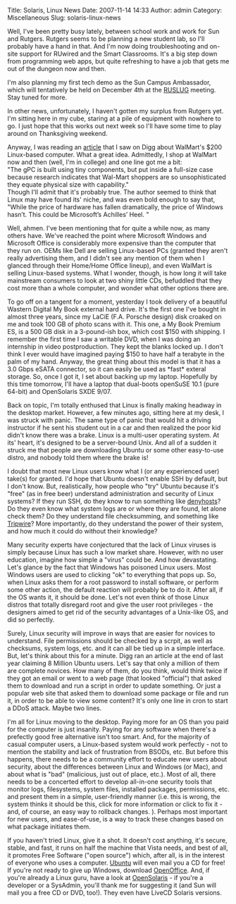 Title: Solaris, Linux News
Date: 2007-11-14 14:33
Author: admin
Category: Miscellaneous
Slug: solaris-linux-news

Well, I've been pretty busy lately, between school work and work for Sun
and Rutgers. Rutgers seems to be planning a new student lab, so I'll
probably have a hand in that. And I'm now doing troubleshooting and
on-site support for RUwired and the Smart Classrooms. It's a big step
down from programming web apps, but quite refreshing to have a job that
gets me out of the dungeon now and then.

I'm also planning my first tech demo as the Sun Campus Ambassador, which
will tentatively be held on December 4th at the [RUSLUG][] meeting. Stay
tuned for more.

In other news, unfortunately, I haven't gotten my surplus from Rutgers
yet. I'm sitting here in my cube, staring at a pile of equipment with
nowhere to go. I just hope that this works out next week so I'll have
some time to play around on Thanksgiving weekend.

Anyway, I was reading an [article][] that I saw on Digg about WalMart's
$200 Linux-based computer. What a great idea. Admittedly, I shop at
WalMart now and then (well, I'm in college) and one line got me a bit:  
"The gPC is built using tiny components, but put inside a full-size case
because research indicates that Wal-Mart shoppers are so unsophisticated
they equate physical size with capability."  
Though I'll admit that it's probably true. The author seemed to think
that Linux may have found its' niche, and was even bold enough to say
that, "While the price of hardware has fallen dramatically, the price of
Windows hasn’t. This could be Microsoft’s Achilles’ Heel. "

Well, ahmen. I've been mentioning that for quite a while now, as many
others have. We've reached the point where Microsoft Windows and
Microsoft Office is considerably more expensive than the computer that
they run on. OEMs like Dell are selling Linux-based PCs (granted they
aren't really advertising them, and I didn't see any mention of them
when I glanced through their Home/Home Office lineup), and even WalMart
is selling Linux-based systems. What I wonder, though, is how long it
will take mainstream consumers to look at two shiny little CDs,
befuddled that they cost more than a whole computer, and wonder what
other options there are.

To go off on a tangent for a moment, yesterday I took delivery of a
beautiful Wastern Digital My Book external hard drive. It's the first
one I've bought in almost three years, since my LaCiE (F.A. Porsche
design) disk croaked on me and took 100 GB of photo scans with it. This
one, a My Book Premium ES, is a 500 GB disk in a 3-pound-ish box, which
cost $150 with shipping. I remember the first time I saw a writable DVD,
when I was doing an internship in video postproduction. They kept the
blanks locked up. I don't think I ever would have imagined paying $150
to have half a terabyte in the palm of my hand. Anyway, the great thing
about this model is that it has a 3.0 Gbps eSATA connector, so it can
easily be used as \*fast\* exteral storage. So, once I got it, I set
about backing up my laptop. Hopefully by this time tomorrow, I'll have a
laptop that dual-boots openSuSE 10.1 (pure 64-bit) and OpenSolaris SXDE
9/07.

Back on topic, I'm totally enthused that Linux is finally making headway
in the desktop market. However, a few minutes ago, sitting here at my
desk, I was struck with panic. The same type of panic that would hit a
driving instructor if he sent his student out in a car and then realized
the poor kid didn't know there was a brake. Linux is a multi-user
operating system. At its' heart, it's designed to be a server-bound
Unix. And all of a sudden it struck me that people are downloading
Ubuntu or some other easy-to-use distro, and nobody told them where the
brake is!

I doubt that most new Linux users know what I (or any experienced user)
take(s) for granted. I'd hope that Ubuntu doesn't enable SSH by default,
but I don't know. But, realistically, how people who "try" Ubuntu
because it's "free" (as in free beer) understand administration and
security of Linux systems? If they run SSH, do they know to run
something like [denyhosts][]? Do they even know what system logs are or
where they are found, let alone check them? Do they understand file
checksumming, and something like [Tripwire][]? More importantly, do they
understand the power of their system, and how much it could do without
their knowledge?

Many security experts have conjectured that the lack of Linux viruses is
simply because Linux has such a low market share. However, with no user
education, imagine how simple a "virus" could be. And how devastating.
Let's glance by the fact that Windows has poisoned Linux users. Most
Windows users are used to clicking "ok" to everything that pops up. So,
when Linux asks them for a root password to install software, or perform
some other action, the default reaction will probably be to do it. After
all, if the OS wants it, it should be done. Let's not even think of
those Linux distros that totally disregard root and give the user root
privileges - the designers aimed to get rid of the security advantages
of a Unix-like OS, and did so perfectly.

Surely, Linux security will improve in ways that are easier for novices
to understand. File permissions should be checked by a scrpit, as well
as checksums, system logs, etc. and it can all be tied up in a simple
interface. But, let's think about this for a minute. Digg ran an article
at the end of last year claiming 8 Million Ubuntu users. Let's say that
only a million of them are complete novices. How many of them, do you
think, would think twice if they got an email or went to a web page
(that looked "official") that asked them to download and run a script in
order to update something. Or just a popular web site that asked them to
download some package or file and run it, in order to be able to view
some content? It's only one line in cron to start a DDoS attack. Maybe
two lines.

I'm all for Linux moving to the desktop. Paying more for an OS than you
paid for the computer is just insanity. Paying for any software when
there's a prefectly good free alternative isn't too smart. And, for the
majority of casual computer users, a Linux-based system would work
perfectly - not to mention the stability and lack of frustration from
BSODs, etc. But before this happens, there needs to be a community
effort to educate new users about security, about the differences
between Linux and Windows (or Mac), and about what is "bad" (malicious,
just out of place, etc.). Most of all, there needs to be a concerted
effort to develop all-in-one security tools that monitor logs,
filesystems, system files, installed packages, permissions, etc. and
present them in a simple, user-friendly manner (i.e. this is wrong, the
system thinks it should be this, click for more information or click to
fix it - and, of course, an easy way to rollback changes. ). Perhaps
most important for new users, and ease-of-use, is a way to track these
changes based on what package initiates them.

If you haven't tried Linux, give it a shot. It doesn't cost anything,
it's secure, stable, and fast, it runs on half the machine that Vista
needs, and best of all, it promotes Free Software ("open source") which,
after all, is in the interest of everyone who uses a computer.
[Ubuntu][] will even mail you a CD for free! If you're not ready to give
up Windows, download [OpenOffice][]. And, if you're already a Linux
guru, have a look at [OpenSolaris][] - if you're a developer or a
SysAdmin, you'll thank me for suggesting it (and Sun will mail you a
free CD or DVD, too!). They even have LiveCD Solaris
versions.<span style="display: block;" id="formatbar_Buttons"><span class="down" style="display: block;" id="formatbar_CreateLink" title="Link" onmouseover="ButtonHoverOn(this);" onmouseout="ButtonHoverOff(this);" onmouseup onmousedown="CheckFormatting(event);FormatbarButton('richeditorframe', this, 8);ButtonMouseDown(this);"></span></span>

  [RUSLUG]: http://ruslug.rutgers.edu
  [article]: http://blogs.zdnet.com/hardware/?p=926
  [denyhosts]: http://denyhosts.sourceforge.net/
  [Tripwire]: http://sourceforge.net/projects/tripwire/
  [Ubuntu]: http://www.ubuntu.com
  [OpenOffice]: http://www.openoffice.org
  [OpenSolaris]: http://www.opensolaris.org
